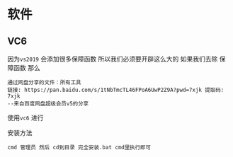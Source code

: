 # 软件

## VC6

因为`vs2019` 会添加很多保障函数 所以我们必须要开辟这么大的 如果我们去除 保障函数 那么

```
通过网盘分享的文件：所有工具
链接: https://pan.baidu.com/s/1tNbTmcTL46FPoA6UwP2Z9A?pwd=7xjk 提取码: 7xjk 
--来自百度网盘超级会员v5的分享
```

使用`vc6` 进行

安装方法

```
cmd 管理员 然后 cd到目录 完全安装.bat cmd里执行即可
```

